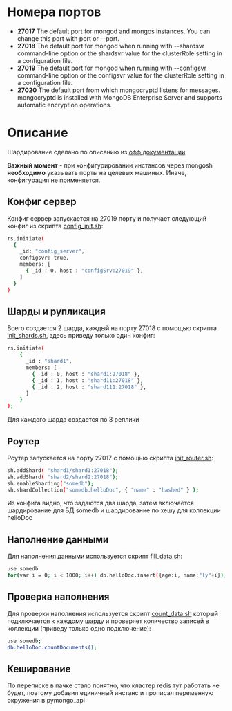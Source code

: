 # Номера портов

- **27017** The default port for mongod and mongos instances. You can change this port with port or --port.
- **27018** The default port for mongod when running with --shardsvr command-line option or the shardsvr value for the clusterRole setting in a configuration file.
- **27019** The default port for mongod when running with --configsvr command-line option or the configsvr value for the clusterRole setting in a configuration file.
- **27020** The default port from which mongocryptd listens for messages. mongocryptd is installed with MongoDB Enterprise Server and supports automatic encryption operations.


# Описание

Шардирование сделано по описанию из [офф документации](https://www.mongodb.com/docs/manual/tutorial/deploy-shard-cluster/#overview)

**Важный момент** - при конфигурировании инстансов через mongosh **необходимо** указывать порты на целевых машиных. Иначе, конфигурация не применяется.

## Конфиг сервер

Конфиг сервер запускается на 27019 порту и получает следующий конфиг из скрипта [config_init.sh](./config_init.sh):

```bash
rs.initiate(
  {
    _id: "config_server",
    configsvr: true,
    members: [
      { _id : 0, host : "configSrv:27019" },
    ]
  }
)
```

## Шарды и рупликация

Всего создается 2 шарда, каждый на порту 27018 с помощью скрипта [init_shards.sh](./init_shards.sh), здесь приведу только один конфиг:
```bash
rs.initiate(
    {
      _id : "shard1",
      members: [
        { _id : 0, host : "shard1:27018" },
        { _id : 1, host : "shard11:27018" },
        { _id : 2, host : "shard111:27018" },
      ]
    }
);
```

Для каждого шарда создается по 3 реплики

## Роутер

Роутер запускается на порту 27017 с помощью скрипта [init_router.sh](./init_router.sh):
```bash
sh.addShard( "shard1/shard1:27018");
sh.addShard( "shard2/shard2:27018");
sh.enableSharding("somedb");
sh.shardCollection("somedb.helloDoc", { "name" : "hashed" } );
```

Из конфига видно, что задаются два шарда, затем включается шардирование для БД somedb и шардирование по хешу для коллекции helloDoc

## Наполнение данными

Для наполнения данными используется скрипт [fill_data.sh](./fill_data.sh):
```bash
use somedb
for(var i = 0; i < 1000; i++) db.helloDoc.insert({age:i, name:"ly"+i});
```

## Проверка наполнения

Для проверки наполнения используется скрипт [count_data.sh](./count_data.sh) который подключается к каждому шарду и проверяет количество записей в коллекции (приведу только одно подключение):
```bash
use somedb;
db.helloDoc.countDocuments();
```

## Кеширование

По переписке в пачке стало понятно, что кластер redis тут работать не будет, поэтому добавил единичный инстанс и прописал переменную окружения в pymongo_api
